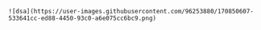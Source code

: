 	![dsa](https://user-images.githubusercontent.com/96253880/170850607-533641cc-ed88-4450-93c0-a6e075cc6bc9.png)
